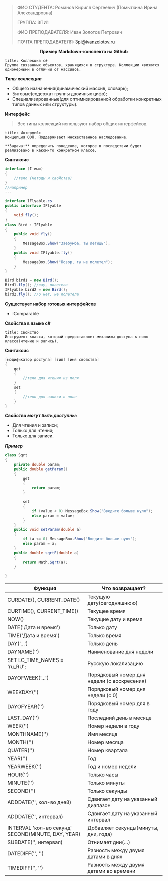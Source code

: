> ФИО СТУДЕНТА: Романов Кирилл Сергеевич (Помыткина Ирина Александровна)
>
> ГРУППА: 3ПИ1
>
> ФИО ПРЕПОДАВАТЕЛЯ: Иван Золотов Петрович
>
> ПОЧТА ПРЕПОДАВАТЕЛЯ: 3pi@ivanzolotov.ru

<center><b>Пример Markdown-конспекта на Github</b></center>

```ad-info
title: Коллекция c#
Группа связанных объектов, хранящихся в структуре. Коллекции являются одномерными в отличии от массивов.
```

_**Типы коллекции**_
- Общего назначения(динамический массив, словарь);
- Битовые(содержат группы двоичных цифр);
- Специализированные(для оптимизированной обработки конкретных типов данных или структуры).

**Интерфейс**
>Все типы коллекций используют набор общих интерфейсов.

```ad-info
title: Интерфейс
Концепция ООП. Поддерживают множественное наследование.

**Задача:** определить поведение, которое в последствии будет реализовано в каком-то конкретном классе.
```

**Синтаксис**
```cs
interface (I-имя)
{
	//тело (методы и свойства)
}
//например
---

interface IFlyable.cs
public interface IFlyable
{
	void fly();
}
class Bird : IFlyable
{
	public void fly()
	{
		MessageBox.Show("Заебумба, ты летишь");
	}
	public void IFlyable.fly()
	{
		MessageBox.Show("Позор, ты не полетел");
	}
}

Bird bird1 = new Bird();
Bird1.fly(); //вау, полетела
IFlyable bird2 = new Bird();
bird2.fly(); //о нет, не полетела
```

**Существует набор готовых интерфейсов**
- IComparable

**Свойства в языке c#**
```ad-info
title: Свойство
Инструмент класса, который предоставляет механихм доступа к полю класса(чтение и запись).
```

**Синтаксис**
```cs
[модификатор доступа] [тип] [имя свойства]
{
	get
	{
		//тело для чтения из поля
	}
	set
	{
		//тело для записи в поле
	}
}
```

**_Свойства могут быть доступны:_**
- Для чтения и записи;
- Только для чтения;
- Только для записи.

**_Пример_**

```cs
class Sqrt
{
	private double param;
	public double getParam()
	{
		get
		{
			return param;
		}
		
		set 
		{
			if (value < 0) MessageBox.Show("Введите больше нуля");
			else param = value;
		}
	}
	public void setParam(double a)
	{
		if (a <= 0) MessageBox.Show("Введите больше нуля");
		else param = a;
	}
	public double sqrtF(double a)
	{
		return Math.Sqrt(a);
	}
	
} 
```


| Функция                                            | Что возвращает?                             |
| -------------------------------------------------- | ------------------------------------------- |
| CURDATE(), CURRENT_DATE()                          | Текущую дату(сегодняшнюю)                   |
| CURTIME(), CURRENT_TIME()                          | Текущее время                               |
| NOW()                                              | Текущие дату и время                        |
| DATE('Дата и время')                               | Только дату                                 |
| TIME('Дата и время')                               | Только время                                |
| DAY('…')                                           | Только день                                 |
| DAYNAME('')                                        | Наименование дня недели                     |
| SET LC_TIME_NAMES = 'ru_RU';                       | Русскую локализацию                         |
| DAYOFWEEK('…')                                     | Порядковый номер дня недели (с воскресения) |
| WEEKDAY('')                                        | Порядковый номер дня недели (с 0)           |
| DAYOFYEAR('')                                      | Порядковый номер для в году                 |
| LAST_DAY('')                                       | Последний день в месяце                     |
| WEEK('')                                           | Номер недели в году                         |
| MONTHNAME('')                                      | Имя месяца                                  |
| MONTH('')                                          | Номер месяца                                |
| QUATER('')                                         | Номер квартала                              |
| YEAR('')                                           | Год                                         |
| YEARWEEK('')                                       | Год и номер недели                          |
| HOUR('')                                           | Только часы                                 |
| MINUTE('')                                         | Только минуты                               |
| SECOND('')                                         | Только секунды                              |
| ADDDATE('', кол-во дней)                           | Сдвигает дату на указанный диапазон         |
| ADDDATE('', интервал)                              | Сдвигает дату на указанный интервал         |
| INTERVAL 'кол-во секунд' SECOND(MINUTE, DAY, YEAR) | Добавляет секунды(минуты, дни, года)        |
| SUBDATE('', интервал)                              | Отнимает дни(…)                             |
| DATEDIFF('', '')                                   | Разность между двумя датами в днях          |
| TIMEDIFF('', '')                                   | Разность между двумя датами во времени      |
